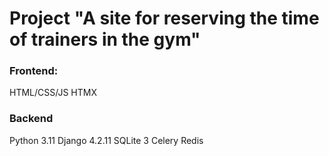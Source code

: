 # Project "A site for reserving the time of trainers in the gym"

### Frontend:
HTML/CSS/JS
HTMX

### Backend
Python 3.11
Django 4.2.11
SQLite 3
Celery
Redis
